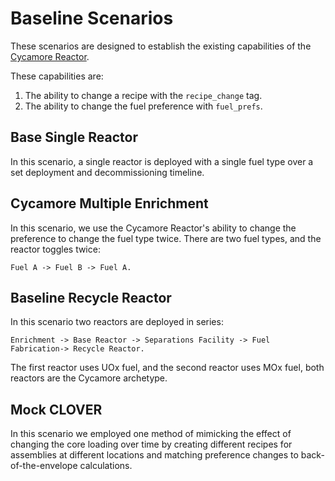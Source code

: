 # Baseline Scenarios
These scenarios are designed to establish the existing capabilities of the
[Cycamore Reactor](https://fuelcycle.org/user/cycamoreagents.html#cycamore-reactor).

These capabilities are:
1. The ability to change a recipe with the `recipe_change` tag.
1. The ability to change the fuel preference with `fuel_prefs`.

## Base Single Reactor
In this scenario, a single reactor is deployed with a single fuel type over a
set deployment and decommissioning timeline.


## Cycamore Multiple Enrichment
In this scenario, we use the Cycamore Reactor's ability to change the
preference to change the fuel type twice. There are two fuel types, and the
reactor toggles twice:
```
Fuel A -> Fuel B -> Fuel A.
```


## Baseline Recycle Reactor
In this scenario two reactors are deployed in series:
```
Enrichment -> Base Reactor -> Separations Facility -> Fuel Fabrication-> Recycle Reactor.
```

The first reactor uses UOx fuel, and the second reactor uses MOx fuel, both
reactors are the Cycamore archetype.


## Mock CLOVER
In this scenario we employed one method of mimicking the effect of changing the
core loading over time by creating different recipes for assemblies at
different locations and matching preference changes to back-of-the-envelope
calculations.
